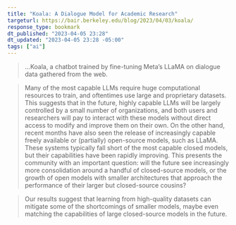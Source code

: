 ```yaml
---
title: "Koala: A Dialogue Model for Academic Research"
targeturl: https://bair.berkeley.edu/blog/2023/04/03/koala/ 
response_type: bookmark
dt_published: "2023-04-05 23:28"
dt_updated: "2023-04-05 23:28 -05:00"
tags: ["ai"]
---
```


> ...Koala, a chatbot trained by fine-tuning Meta’s LLaMA on dialogue data gathered from the web.

> Many of the most capable LLMs require huge computational resources to train, and oftentimes use large and proprietary datasets. This suggests that in the future, highly capable LLMs will be largely controlled by a small number of organizations, and both users and researchers will pay to interact with these models without direct access to modify and improve them on their own. On the other hand, recent months have also seen the release of increasingly capable freely available or (partially) open-source models, such as LLaMA. These systems typically fall short of the most capable closed models, but their capabilities have been rapidly improving. This presents the community with an important question: will the future see increasingly more consolidation around a handful of closed-source models, or the growth of open models with smaller architectures that approach the performance of their larger but closed-source cousins?

> Our results suggest that learning from high-quality datasets can mitigate some of the shortcomings of smaller models, maybe even matching the capabilities of large closed-source models in the future.